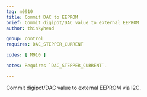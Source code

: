 ```yaml
---
tag: m0910
title: Commit DAC to EEPROM
brief: Commit digipot/DAC value to external EEPROM
author: thinkyhead

group: control
requires: DAC_STEPPER_CURRENT

codes: [ M910 ]

notes: Requires `DAC_STEPPER_CURRENT`.

---
```


Commit digipot/DAC value to external EEPROM via I2C.
